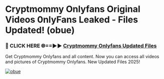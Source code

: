 # Cryptmommy Onlyfans Original Videos 0nlyFans Leaked - Files Updated! (obue)

<h3>🔴 CLICK HERE 🌐==►► <a href="https://tinyurl.com/ehrbuxhb" rel="nofollow">Cryptmommy Onlyfans Updated Files</a></h3>

Get Cryptmommy Onlyfans and all content. Now you can access all videos and pictures of Cryptmommy Onlyfans. New Updated Files 2025!

[![obue](https://i.imgur.com/lVYEuWS.gif)](https://tinyurl.com/ehrbuxhb)
